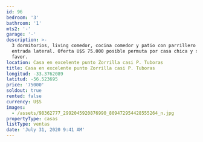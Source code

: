 ```yaml
---
id: 96
bedroom: '3'
bathroom: '1'
mts2: '-'
garage: '-'
description: >-
  3 dormitorios, living comedor, cocina comedor y patio con parrillero techado y
  entrada lateral. Oferta U$S 75.000 posible permuta por casa chica y saldo a
  favor.
location: Casa en excelente punto Zorrilla casi P. Tuboras
title: Casa en excelente punto Zorrilla casi P. Tuboras
longitud: -33.3762089
latitud: -56.523695
price: '75000'
soldout: true
rented: false
currency: U$S
images:
  - /assets/98362777_2992045920876990_809472954428555264_n.jpg
propertyType: casas
listType: ventas
date: 'July 31, 2020 9:41 AM'
---
```


